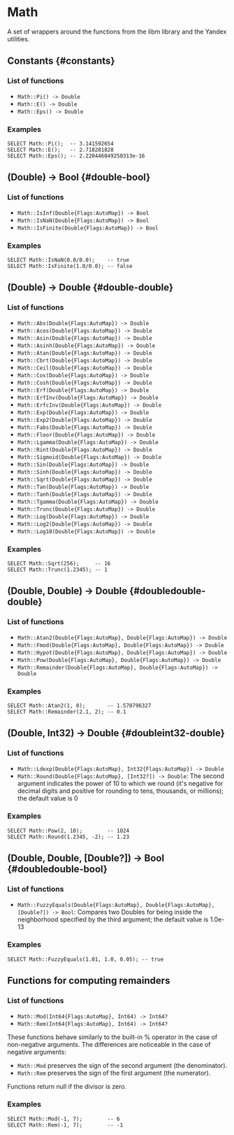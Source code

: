 # Math

A set of wrappers around the functions from the libm library and the Yandex utilities.

## Constants {#constants}

### List of functions

* `Math::Pi() -> Double`
* `Math::E() -> Double`
* `Math::Eps() -> Double`

### Examples

```yql
SELECT Math::Pi();  -- 3.141592654
SELECT Math::E();   -- 2.718281828
SELECT Math::Eps(); -- 2.220446049250313e-16
```

## (Double) -> Bool {#double-bool}

### List of functions

* `Math::IsInf(Double{Flags:AutoMap}) -> Bool`
* `Math::IsNaN(Double{Flags:AutoMap}) -> Bool`
* `Math::IsFinite(Double{Flags:AutoMap}) -> Bool`

### Examples

```yql
SELECT Math::IsNaN(0.0/0.0);    -- true
SELECT Math::IsFinite(1.0/0.0); -- false
```

## (Double) -> Double {#double-double}

### List of functions

* `Math::Abs(Double{Flags:AutoMap}) -> Double`
* `Math::Acos(Double{Flags:AutoMap}) -> Double`
* `Math::Asin(Double{Flags:AutoMap}) -> Double`
* `Math::Asinh(Double{Flags:AutoMap}) -> Double`
* `Math::Atan(Double{Flags:AutoMap}) -> Double`
* `Math::Cbrt(Double{Flags:AutoMap}) -> Double`
* `Math::Ceil(Double{Flags:AutoMap}) -> Double`
* `Math::Cos(Double{Flags:AutoMap}) -> Double`
* `Math::Cosh(Double{Flags:AutoMap}) -> Double`
* `Math::Erf(Double{Flags:AutoMap}) -> Double`
* `Math::ErfInv(Double{Flags:AutoMap}) -> Double`
* `Math::ErfcInv(Double{Flags:AutoMap}) -> Double`
* `Math::Exp(Double{Flags:AutoMap}) -> Double`
* `Math::Exp2(Double{Flags:AutoMap}) -> Double`
* `Math::Fabs(Double{Flags:AutoMap}) -> Double`
* `Math::Floor(Double{Flags:AutoMap}) -> Double`
* `Math::Lgamma(Double{Flags:AutoMap}) -> Double`
* `Math::Rint(Double{Flags:AutoMap}) -> Double`
* `Math::Sigmoid(Double{Flags:AutoMap}) -> Double`
* `Math::Sin(Double{Flags:AutoMap}) -> Double`
* `Math::Sinh(Double{Flags:AutoMap}) -> Double`
* `Math::Sqrt(Double{Flags:AutoMap}) -> Double`
* `Math::Tan(Double{Flags:AutoMap}) -> Double`
* `Math::Tanh(Double{Flags:AutoMap}) -> Double`
* `Math::Tgamma(Double{Flags:AutoMap}) -> Double`
* `Math::Trunc(Double{Flags:AutoMap}) -> Double`
* `Math::Log(Double{Flags:AutoMap}) -> Double`
* `Math::Log2(Double{Flags:AutoMap}) -> Double`
* `Math::Log10(Double{Flags:AutoMap}) -> Double`

### Examples

```yql
SELECT Math::Sqrt(256);     -- 16
SELECT Math::Trunc(1.2345); -- 1
```

## (Double, Double) -> Double {#doubledouble-double}

### List of functions

* `Math::Atan2(Double{Flags:AutoMap}, Double{Flags:AutoMap}) -> Double`
* `Math::Fmod(Double{Flags:AutoMap}, Double{Flags:AutoMap}) -> Double`
* `Math::Hypot(Double{Flags:AutoMap}, Double{Flags:AutoMap}) -> Double`
* `Math::Pow(Double{Flags:AutoMap}, Double{Flags:AutoMap}) -> Double`
* `Math::Remainder(Double{Flags:AutoMap}, Double{Flags:AutoMap}) -> Double`

### Examples

```yql
SELECT Math::Atan2(1, 0);       -- 1.570796327
SELECT Math::Remainder(2.1, 2); -- 0.1
```

## (Double, Int32) -> Double {#doubleint32-double}

### List of functions

* `Math::Ldexp(Double{Flags:AutoMap}, Int32{Flags:AutoMap}) -> Double`
* `Math::Round(Double{Flags:AutoMap}, [Int32?]) -> Double`: The second argument indicates the power of 10 to which we round (it's negative for decimal digits and positive for rounding to tens, thousands, or millions); the default value is 0

### Examples

```yql
SELECT Math::Pow(2, 10);        -- 1024
SELECT Math::Round(1.2345, -2); -- 1.23
```

## (Double, Double, \[Double?\]) -> Bool {#doubledouble-bool}

### List of functions

* `Math::FuzzyEquals(Double{Flags:AutoMap}, Double{Flags:AutoMap}, [Double?]) -> Bool`: Compares two Doubles for being inside the neighborhood specified by the third argument; the default value is 1.0e-13

### Examples

```yql
SELECT Math::FuzzyEquals(1.01, 1.0, 0.05); -- true
```

## Functions for computing remainders

### List of functions

* `Math::Mod(Int64{Flags:AutoMap}, Int64) -> Int64?`
* `Math::Rem(Int64{Flags:AutoMap}, Int64) -> Int64?`

These functions behave similarly to the built-in % operator in the case of non-negative arguments. The differences are noticeable in the case of negative arguments:

* `Math::Mod` preserves the sign of the second argument (the denominator).
* `Math::Rem` preserves the sign of the first argument (the numerator).

Functions return null if the divisor is zero.

### Examples

```yql
SELECT Math::Mod(-1, 7);        -- 6
SELECT Math::Rem(-1, 7);        -- -1
```

